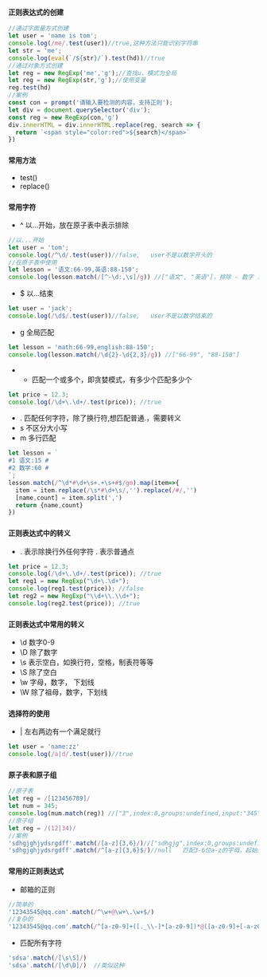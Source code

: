 ### `正则表达式的创建`
```js
//通过字面量方式创建
let user = 'name is tom';
console.log(/me/.test(user))//true,这种方法只能识别字符串
let str = 'me';
console.log(eval(`/${str}/`).test(hd))//true
//通过对象方式创建
let reg = new RegExp('me','g');//查找u，模式为全局
let reg = new RegExp(str,'g');//使用变量
reg.test(hd)
//案例
const con = prompt('请输入要检测的内容，支持正则');
let div = document.querySelector('div');
const reg = new RegExp(con,'g')
div.innerHTML = div.innerHTML.replace(reg, search => {
  return `<span style="color:red">${search}</span>`
})
```

### `常用方法`
* test()
* replace()

### `常用字符`
* ^  以...开始，放在原子表中表示排除
```js
//以...开始
let user = 'tom';
console.log(/^\d/.test(user))//false,   user不是以数字开头的
//在原子表中使用
let lesson = '语文:66-99,英语:88-150';
console.log(lesson.match(/[^-\d:,\s]/g)) //["语文", "英语"]，排除 - 数字 : , 空格 后的匹配项 
```
* $  以...结束
```js
let user = 'jack';
console.log(/\d$/.test(user))//false,   user不是以数字结束的
```
* g  全局匹配
```js
let lesson = 'math:66-99,english:88-150';
console.log(lesson.match(/\d{2}-\d{2,3}/g)) //["66-99", "88-150"]
```
* + 匹配一个或多个，即贪婪模式，有多少个匹配多少个
```js
let price = 12.3;
console.log(/\d+\.\d+/.test(price)); //true
```
* . 匹配任何字符，除了换行符,想匹配普通.，需要转义
* s 不区分大小写
* m 多行匹配
```js
let lesson = `
#1 语文:15 # 
#2 数学:60 # 
`;
lesson.match(/^\d*#\d+\s+.+\s+#$/gm).map(item=>{
  item = item.replace(/\s*#\d+\s/,'').replace(/#/,'')
  [name,count] = item.split(',')
  return {name,count}
})
```

### `正则表达式中的转义`
* . 表示除换行外任何字符  \. 表示普通点
```js
let price = 12.3;
console.log(/\d+\.\d+/.test(price)); //true
let reg1 = new RegExp("\d+\.\d+");
console.log(reg1.test(price)); //false
let reg2 = new RegExp("\\d+\\.\\d+");
console.log(reg2.test(price)); //true
```

### `正则表达式中常用的转义`
* \d 数字0-9
* \D 除了数字
* \s 表示空白，如换行符，空格，制表符等等
* \S 除了空白
* \w 字母，数字， 下划线
* \W 除了祖母，数字，下划线



### `选择符的使用`
* | 左右两边有一个满足就行
```js
let user = 'name:zz'
console.log(/a|d/.test(user))//true
```
### `原子表和原子组`
```js
//原子表
let reg = /[123456789]/
let num = 345;
console.log(num.match(reg)) //["3",index:0,groups:undefined,input:"345"]
//原子组
let reg = /(12|34)/
//案例
'sdhgjghjydsrgdff'.match(/[a-z]{3,6}/)//["sdhgjg",index:0,groups:undefined,input:"sdhgjg"]   匹配3-6位a-z的字母，只要找到了3-6位就成功
'sdhgjghjydsrgdff'.match(/^[a-z]{3,6}$/)//null   匹配3-6位a-z的字母，起始到结束只有3-6位
```



### `常用的正则表达式`
* 邮箱的正则
```js
//简单的
'12343545@qq.com'.match(/^\w+@\w+\.\w+$/)
//复杂的
'12343545@qq.com'.match(/^[a-z0-9]+([._\\-]*[a-z0-9])*@([a-z0-9]+[-a-z0-9]*[a-z0-9]+.){1,63}[a-z0-9]+$/)
```
* 匹配所有字符
```js
'sdsa'.match(/[\s\S]/)
'sdsa'.match(/[\d\D]/)  //类似这种
```
